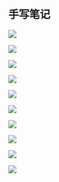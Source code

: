 ## 手写笔记![](cluster/聚类_01.JPG)![](cluster/聚类_02.JPG)![](cluster/聚类_03.jpg)![](cluster/聚类_04.jpg)![](cluster/聚类_05.jpg)![](cluster/聚类_06.jpg)![](cluster/聚类_07.jpg)![](cluster/聚类_08.jpg)![](cluster/聚类_09.JPG)![](cluster/聚类知识框架.JPG)